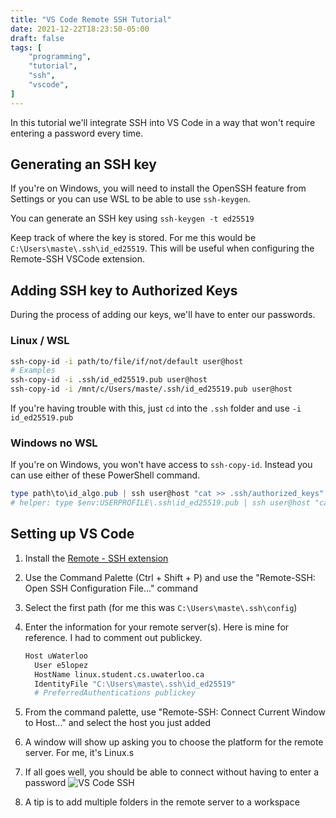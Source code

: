 ```yaml
---
title: "VS Code Remote SSH Tutorial"
date: 2021-12-22T18:23:50-05:00
draft: false
tags: [
    "programming",
    "tutorial",
    "ssh",
    "vscode",
]
---
```


In this tutorial we'll integrate SSH into VS Code in a way that won't require entering a password every time.

## Generating an SSH key

If you're on Windows, you will need to install the OpenSSH feature from Settings or you can use WSL to be able to use `ssh-keygen`.

You can generate an SSH key using `ssh-keygen -t ed25519`

Keep track of where the key is stored. For me this would be `C:\Users\maste\.ssh\id_ed25519`.
This will be useful when configuring the Remote-SSH VSCode extension.

## Adding SSH key to Authorized Keys

During the process of adding our keys, we'll have to enter our passwords.

### Linux / WSL

```sh
ssh-copy-id -i path/to/file/if/not/default user@host
# Examples
ssh-copy-id -i .ssh/id_ed25519.pub user@host
ssh-copy-id -i /mnt/c/Users/maste/.ssh/id_ed25519.pub user@host
```

If you're having trouble with this, just `cd` into the `.ssh` folder and use `-i id_ed25519.pub`

### Windows no WSL

If you're on Windows, you won't have access to `ssh-copy-id`. Instead you can use either of these PowerShell command.

```powershell
type path\to\id_algo.pub | ssh user@host "cat >> .ssh/authorized_keys"
# helper: type $env:USERPROFILE\.ssh\id_ed25519.pub | ssh user@host "cat >> .ssh/authorized_keys"
```

## Setting up VS Code

1. Install the [Remote - SSH extension](https://marketplace.visualstudio.com/items?itemName=ms-vscode-remote.remote-ssh)
2. Use the Command Palette (Ctrl + Shift + P) and use the "Remote-SSH: Open SSH Configuration File..." command
3. Select the first path (for me this was `C:\Users\maste\.ssh\config`)
4. Enter the information for your remote server(s). Here is mine for reference. I had to comment out publickey.

    ```sh
    Host uWaterloo
      User e5lopez
      HostName linux.student.cs.uwaterloo.ca
      IdentityFile "C:\Users\maste\.ssh\id_ed25519"
      # PreferredAuthentications publickey
    ```

5. From the command palette, use "Remote-SSH: Connect Current Window to Host..." and select the host you just added
6. A window will show up asking you to choose the platform for the remote server. For me, it's Linux.s
7. If all goes well, you should be able to connect without having to enter a password
![VS Code SSH](/images/vs-code-remote-ssh/connected-example.png)
8. A tip is to add multiple folders in the remote server to a workspace
